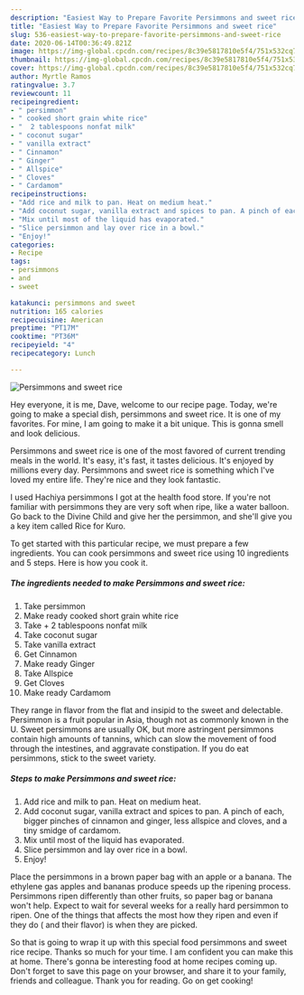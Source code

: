 ```yaml
---
description: "Easiest Way to Prepare Favorite Persimmons and sweet rice"
title: "Easiest Way to Prepare Favorite Persimmons and sweet rice"
slug: 536-easiest-way-to-prepare-favorite-persimmons-and-sweet-rice
date: 2020-06-14T00:36:49.821Z
image: https://img-global.cpcdn.com/recipes/8c39e5817810e5f4/751x532cq70/persimmons-and-sweet-rice-recipe-main-photo.jpg
thumbnail: https://img-global.cpcdn.com/recipes/8c39e5817810e5f4/751x532cq70/persimmons-and-sweet-rice-recipe-main-photo.jpg
cover: https://img-global.cpcdn.com/recipes/8c39e5817810e5f4/751x532cq70/persimmons-and-sweet-rice-recipe-main-photo.jpg
author: Myrtle Ramos
ratingvalue: 3.7
reviewcount: 11
recipeingredient:
- " persimmon"
- " cooked short grain white rice"
- "  2 tablespoons nonfat milk"
- " coconut sugar"
- " vanilla extract"
- " Cinnamon"
- " Ginger"
- " Allspice"
- " Cloves"
- " Cardamom"
recipeinstructions:
- "Add rice and milk to pan. Heat on medium heat."
- "Add coconut sugar, vanilla extract and spices to pan. A pinch of each, bigger pinches of cinnamon and ginger, less allspice and cloves, and a tiny smidge of cardamom."
- "Mix until most of the liquid has evaporated."
- "Slice persimmon and lay over rice in a bowl."
- "Enjoy!"
categories:
- Recipe
tags:
- persimmons
- and
- sweet

katakunci: persimmons and sweet 
nutrition: 165 calories
recipecuisine: American
preptime: "PT17M"
cooktime: "PT36M"
recipeyield: "4"
recipecategory: Lunch

---
```



![Persimmons and sweet rice](https://img-global.cpcdn.com/recipes/8c39e5817810e5f4/751x532cq70/persimmons-and-sweet-rice-recipe-main-photo.jpg)

Hey everyone, it is me, Dave, welcome to our recipe page. Today, we're going to make a special dish, persimmons and sweet rice. It is one of my favorites. For mine, I am going to make it a bit unique. This is gonna smell and look delicious.

Persimmons and sweet rice is one of the most favored of current trending meals in the world. It's easy, it's fast, it tastes delicious. It's enjoyed by millions every day. Persimmons and sweet rice is something which I've loved my entire life. They're nice and they look fantastic.

I used Hachiya persimmons I got at the health food store. If you&#39;re not familiar with persimmons they are very soft when ripe, like a water balloon. Go back to the Divine Child and give her the persimmon, and she&#39;ll give you a key item called Rice for Kuro.


To get started with this particular recipe, we must prepare a few ingredients. You can cook persimmons and sweet rice using 10 ingredients and 5 steps. Here is how you cook it.

<!--inarticleads1-->

##### The ingredients needed to make Persimmons and sweet rice:

1. Take  persimmon
1. Make ready  cooked short grain white rice
1. Take  + 2 tablespoons nonfat milk
1. Take  coconut sugar
1. Take  vanilla extract
1. Get  Cinnamon
1. Make ready  Ginger
1. Take  Allspice
1. Get  Cloves
1. Make ready  Cardamom


They range in flavor from the flat and insipid to the sweet and delectable. Persimmon is a fruit popular in Asia, though not as commonly known in the U. Sweet persimmons are usually OK, but more astringent persimmons contain high amounts of tannins, which can slow the movement of food through the intestines, and aggravate constipation. If you do eat persimmons, stick to the sweet variety. 

<!--inarticleads2-->

##### Steps to make Persimmons and sweet rice:

1. Add rice and milk to pan. Heat on medium heat.
1. Add coconut sugar, vanilla extract and spices to pan. A pinch of each, bigger pinches of cinnamon and ginger, less allspice and cloves, and a tiny smidge of cardamom.
1. Mix until most of the liquid has evaporated.
1. Slice persimmon and lay over rice in a bowl.
1. Enjoy!


Place the persimmons in a brown paper bag with an apple or a banana. The ethylene gas apples and bananas produce speeds up the ripening process. Persimmons ripen differently than other fruits, so paper bag or banana won&#39;t help. Expect to wait for several weeks for a really hard persimmon to ripen. One of the things that affects the most how they ripen and even if they do ( and their flavor) is when they are picked. 

So that is going to wrap it up with this special food persimmons and sweet rice recipe. Thanks so much for your time. I am confident you can make this at home. There's gonna be interesting food at home recipes coming up. Don't forget to save this page on your browser, and share it to your family, friends and colleague. Thank you for reading. Go on get cooking!
